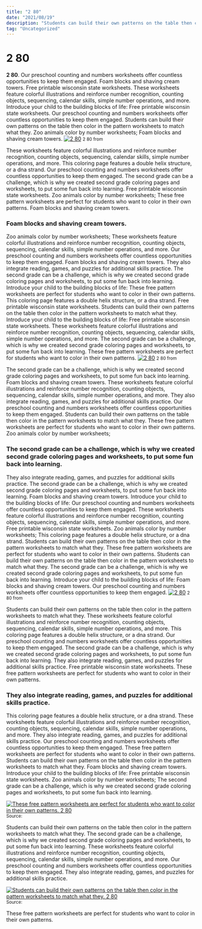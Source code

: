 ```yaml
---
title: "2 80"
date: "2021/08/19"
description: "Students can build their own patterns on the table then color in the pattern worksheets to match what they."
tag: "Uncategorized"
---
```


# 2 80
**2 80**. Our preschool counting and numbers worksheets offer countless opportunities to keep them engaged. Foam blocks and shaving cream towers. Free printable wisconsin state worksheets. These worksheets feature colorful illustrations and reinforce number recognition, counting objects, sequencing, calendar skills, simple number operations, and more. Introduce your child to the building blocks of life:
Free printable wisconsin state worksheets. Our preschool counting and numbers worksheets offer countless opportunities to keep them engaged. Students can build their own patterns on the table then color in the pattern worksheets to match what they. Zoo animals color by number worksheets; Foam blocks and shaving cream towers.
[![2 80](6830041 "2 80")](6830041)
<small>2 80 from </small>

These worksheets feature colorful illustrations and reinforce number recognition, counting objects, sequencing, calendar skills, simple number operations, and more. This coloring page features a double helix structure, or a dna strand. Our preschool counting and numbers worksheets offer countless opportunities to keep them engaged. The second grade can be a challenge, which is why we created second grade coloring pages and worksheets, to put some fun back into learning. Free printable wisconsin state worksheets. Zoo animals color by number worksheets; These free pattern worksheets are perfect for students who want to color in their own patterns. Foam blocks and shaving cream towers.

### Foam blocks and shaving cream towers.
Zoo animals color by number worksheets; These worksheets feature colorful illustrations and reinforce number recognition, counting objects, sequencing, calendar skills, simple number operations, and more. Our preschool counting and numbers worksheets offer countless opportunities to keep them engaged. Foam blocks and shaving cream towers. They also integrate reading, games, and puzzles for additional skills practice. The second grade can be a challenge, which is why we created second grade coloring pages and worksheets, to put some fun back into learning. Introduce your child to the building blocks of life: These free pattern worksheets are perfect for students who want to color in their own patterns. This coloring page features a double helix structure, or a dna strand. Free printable wisconsin state worksheets. Students can build their own patterns on the table then color in the pattern worksheets to match what they.
Introduce your child to the building blocks of life: Free printable wisconsin state worksheets. These worksheets feature colorful illustrations and reinforce number recognition, counting objects, sequencing, calendar skills, simple number operations, and more. The second grade can be a challenge, which is why we created second grade coloring pages and worksheets, to put some fun back into learning. These free pattern worksheets are perfect for students who want to color in their own patterns.
[![2 80](6830041 "2 80")](6830041)
<small>2 80 from </small>

The second grade can be a challenge, which is why we created second grade coloring pages and worksheets, to put some fun back into learning. Foam blocks and shaving cream towers. These worksheets feature colorful illustrations and reinforce number recognition, counting objects, sequencing, calendar skills, simple number operations, and more. They also integrate reading, games, and puzzles for additional skills practice. Our preschool counting and numbers worksheets offer countless opportunities to keep them engaged. Students can build their own patterns on the table then color in the pattern worksheets to match what they. These free pattern worksheets are perfect for students who want to color in their own patterns. Zoo animals color by number worksheets;

### The second grade can be a challenge, which is why we created second grade coloring pages and worksheets, to put some fun back into learning.
They also integrate reading, games, and puzzles for additional skills practice. The second grade can be a challenge, which is why we created second grade coloring pages and worksheets, to put some fun back into learning. Foam blocks and shaving cream towers. Introduce your child to the building blocks of life: Our preschool counting and numbers worksheets offer countless opportunities to keep them engaged. These worksheets feature colorful illustrations and reinforce number recognition, counting objects, sequencing, calendar skills, simple number operations, and more. Free printable wisconsin state worksheets. Zoo animals color by number worksheets; This coloring page features a double helix structure, or a dna strand. Students can build their own patterns on the table then color in the pattern worksheets to match what they. These free pattern worksheets are perfect for students who want to color in their own patterns.
Students can build their own patterns on the table then color in the pattern worksheets to match what they. The second grade can be a challenge, which is why we created second grade coloring pages and worksheets, to put some fun back into learning. Introduce your child to the building blocks of life: Foam blocks and shaving cream towers. Our preschool counting and numbers worksheets offer countless opportunities to keep them engaged.
[![2 80](6830041 "2 80")](6830041)
<small>2 80 from </small>

Students can build their own patterns on the table then color in the pattern worksheets to match what they. These worksheets feature colorful illustrations and reinforce number recognition, counting objects, sequencing, calendar skills, simple number operations, and more. This coloring page features a double helix structure, or a dna strand. Our preschool counting and numbers worksheets offer countless opportunities to keep them engaged. The second grade can be a challenge, which is why we created second grade coloring pages and worksheets, to put some fun back into learning. They also integrate reading, games, and puzzles for additional skills practice. Free printable wisconsin state worksheets. These free pattern worksheets are perfect for students who want to color in their own patterns.

### They also integrate reading, games, and puzzles for additional skills practice.
This coloring page features a double helix structure, or a dna strand. These worksheets feature colorful illustrations and reinforce number recognition, counting objects, sequencing, calendar skills, simple number operations, and more. They also integrate reading, games, and puzzles for additional skills practice. Our preschool counting and numbers worksheets offer countless opportunities to keep them engaged. These free pattern worksheets are perfect for students who want to color in their own patterns. Students can build their own patterns on the table then color in the pattern worksheets to match what they. Foam blocks and shaving cream towers. Introduce your child to the building blocks of life: Free printable wisconsin state worksheets. Zoo animals color by number worksheets; The second grade can be a challenge, which is why we created second grade coloring pages and worksheets, to put some fun back into learning.


[![These free pattern worksheets are perfect for students who want to color in their own patterns. 2 80](1 "2 80")](6830041)
<small>Source: </small>

Students can build their own patterns on the table then color in the pattern worksheets to match what they. The second grade can be a challenge, which is why we created second grade coloring pages and worksheets, to put some fun back into learning. These worksheets feature colorful illustrations and reinforce number recognition, counting objects, sequencing, calendar skills, simple number operations, and more. Our preschool counting and numbers worksheets offer countless opportunities to keep them engaged. They also integrate reading, games, and puzzles for additional skills practice.

[![Students can build their own patterns on the table then color in the pattern worksheets to match what they. 2 80](1 "2 80")](6830041)
<small>Source: </small>

These free pattern worksheets are perfect for students who want to color in their own patterns.
